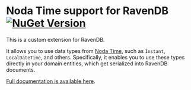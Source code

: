 Noda Time support for RavenDB  [![NuGet Version](https://img.shields.io/nuget/v/RavenDB.Client.NodaTime.svg?style=flat)](https://www.nuget.org/packages/RavenDB.Client.NodaTime/) 
=============================

This is a custom extension for RavenDB.  

It allows you to use data types from [Noda Time](http://www.nodatime.org), such as `Instant`, `LocalDateTime`, and others.
Specifically, it enables you to use these types directly in your domain entities, which get serialized into RavenDB documents.

[Full documentation is available here](https://github.com/mj1856/RavenDB-NodaTime/wiki).
